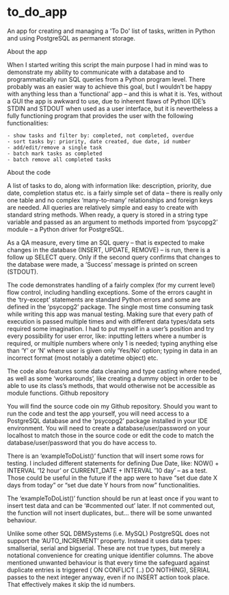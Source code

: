 # to_do_app
An app for creating and managing a 'To Do' list of tasks, written in Python and using PostgreSQL as permanent storage.


About the app

When I started writing this script the main purpose I had in mind was to demonstrate my ability to communicate with a database and to programmatically run SQL queries from a Python program level. There probably was an easier way to achieve this goal, but I wouldn’t be happy with anything less than a ‘functional’ app – and this is what it is. Yes, without a GUI the app is awkward to use, due to inherent flaws of Python IDE’s STDIN and STDOUT when used as a user interface, but it is nevertheless a fully functioning program that provides the user with the following functionalities:

    - show tasks and filter by: completed, not completed, overdue
    - sort tasks by: priority, date created, due date, id number
    - add/edit/remove a single task
    - batch mark tasks as completed
    - batch remove all completed tasks

About the code

A list of tasks to do, along with information like: description, priority, due date, completion status etc. is a fairly simple set of data – there is really only one table and no complex ‘many-to-many’ relationships and foreign keys are needed. All queries are relatively simple and easy to create with standard string methods. When ready, a query is stored in a string type variable and passed as an argument to methods imported from ‘psycopg2’ module – a Python driver for PostgreSQL.

As a QA measure, every time an SQL query – that is expected to make changes in the database (INSERT, UPDATE, REMOVE) – is run, there is a follow up SELECT query. Only if the second query confirms that changes to the database were made, a ‘Success’ message is printed on screen (STDOUT).

The code demonstrates handling of a fairly complex (for my current level) flow control, including handling exceptions. Some of the errors caught in the ‘try-except’ statements are standard Python errors and some are defined in the ‘psycopg2’ package. The single most time consuming task while writing this app was manual testing. Making sure that every path of execution is passed multiple times and with different data types/data sets required some imagination. I had to put myself in a user’s position and try every possibility for user error, like: inputting letters where a number is required, or multiple numbers where only 1 is needed; typing anything else than ‘Y’ or ‘N’ where user is given only ‘Yes/No’ option; typing in data in an incorrect format (most notably a datetime object) etc.

The code also features some data cleaning and type casting where needed, as well as some ‘workarounds’, like creating a dummy object in order to be able to use its class’s methods, that would otherwise not be accessible as module functions.
Github repository

You will find the source code oin my Github repository. Should you want to run the code and test the app yourself, you will need access to a PostgreSQL database and the ‘psycopg2’ package installed in your IDE environment. You will need to create a database/user/password on your localhost to match those in the source code or edit the code to match the database/user/password that you do have access to.

There is an ‘exampleToDoList()’ function that will insert some rows for testing. I included different statements for defining Due Date, like: NOW() + INTERVAL ’12 hour’ or  CURRENT_DATE + INTERVAL ’10 day’ – as a test. Those could be useful in the future if the app were to have “set due date X days from today” or “set due date Y hours from now” functionalities.

The ‘exampleToDoList()’ function should be run at least once if you want to insert test data and can be ‘#commented out’ later. If not commented out, the function will not insert duplicates, but…  there will be some unwanted behaviour.

Unlike some other SQL DBMSystems (i.e. MySQL) PostgreSQL does not support the ‘AUTO_INCREMENT’ property. Instead it uses data types: smallserial, serial and bigserial. These are not true types, but merely a notational convenience for creating unique identifier columns. The above mentioned unwanted behaviour is that every time the safeguard against duplicate entries is triggered ( ON CONFLICT (..) DO NOTHING), SERIAL passes to the next integer anyway, even if no INSERT action took place. That effectively makes it skip the id numbers.
